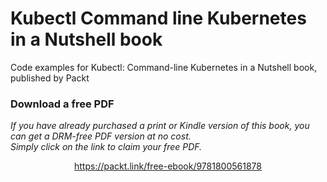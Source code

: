 # Kubectl Command line Kubernetes in a Nutshell book

Code examples for Kubectl: Command-line Kubernetes in a Nutshell book, published by Packt
### Download a free PDF

 <i>If you have already purchased a print or Kindle version of this book, you can get a DRM-free PDF version at no cost.<br>Simply click on the link to claim your free PDF.</i>
<p align="center"> <a href="https://packt.link/free-ebook/9781800561878">https://packt.link/free-ebook/9781800561878 </a> </p>